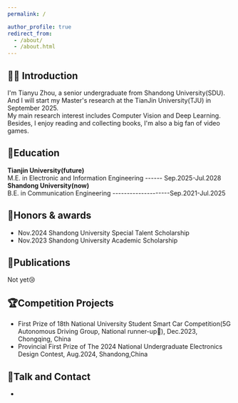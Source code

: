 ```yaml
---
permalink: /

author_profile: true
redirect_from: 
  - /about/
  - /about.html
---
```

<h1 style="display:none;">Welcome to My World</h1>

## 👨‍🎓 Introduction
I'm Tianyu Zhou, a senior undergraduate from Shandong University(SDU). And I will start my Master's research at the TianJin University(TJU) in September 2025.    
My main research interest includes Computer Vision and Deep Learning.  
Besides, I enjoy reading and collecting books, I'm also a big fan of video games.

## 📖Education
**Tianjin University(future)**   
M.E. in Electronic and Information Engineering ------ Sep.2025-Jul.2028    
**Shandong University(now)**   
B.E. in Communication Engineering --------------------Sep.2021-Jul.2025    

## 🏅Honors & awards
+ Nov.2024 Shandong University Special Talent Scholarship
+ Nov.2023 Shandong University Academic Scholarship

## 📝Publications
Not yet😢

## 🏆Competition Projects
+ First Prize of 18th National University Student Smart Car Competition(5G Autonomous Driving Group, National runner-up🥈), Dec.2023, Chongqing, China
+ Provincial First Prize of The 2024 National Undergraduate Electronics Design Contest, Aug.2024, Shandong,China

## 💬Talk and Contact
-

